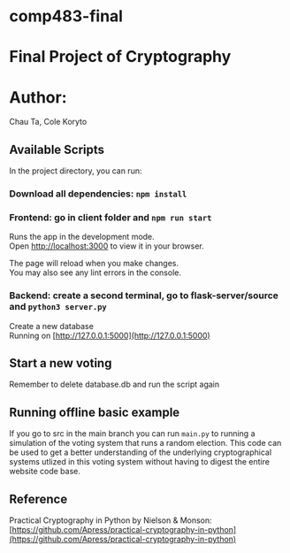# comp483-final

# Final Project of Cryptography

# Author: 
Chau Ta, Cole Koryto

## Available Scripts

In the project directory, you can run:

### Download all dependencies: `npm install`

### Frontend: go in client folder and `npm run start`

Runs the app in the development mode.\
Open [http://localhost:3000](http://localhost:3000) to view it in your browser.

The page will reload when you make changes.\
You may also see any lint errors in the console.

### Backend: create a second terminal, go to flask-server/source and `python3 server.py`

Create a new database\
Running on [http://127.0.0.1:5000](http://127.0.0.1:5000)

## Start a new voting

Remember to delete database.db and run the script again


## Running offline basic example
If you go to src in the main branch you can run `main.py` to running a simulation of the voting
system that runs a random election. This code can be used to get a better understanding of the 
underlying cryptographical systems utlized in this voting system without having to digest the 
entire website code base. 

## Reference
Practical Cryptography in Python by Nielson & Monson: [https://github.com/Apress/practical-cryptography-in-python](https://github.com/Apress/practical-cryptography-in-python)


